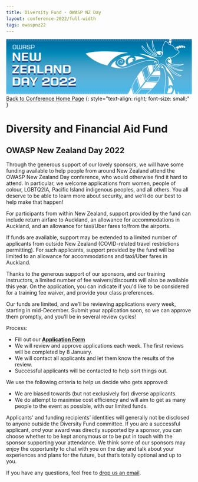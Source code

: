 ```yaml
---
title: Diversity Fund - OWASP NZ Day
layout: conference-2022/full-width
tags: owaspnz22
---
```



[![Web Banner](/assets/images/2022_Banner_Graphic.jpg)](/conference/)   
[Back to Conference Home Page](index.md)
{: style="text-align: right; font-size: small;" }

# Diversity and Financial Aid Fund

## OWASP New Zealand Day 2022

Through the generous support of our lovely sponsors, we will have some funding available to help people from around New Zealand attend the OWASP New Zealand Day conference, who would otherwise find it hard to attend. In particular, we welcome applications from women, people of colour, LGBTQ2IA, Pacific Island indigenous peoples, and all others. You all deserve to be able to learn more about security, and we’ll do our best to help make that happen!

For participants from within New Zealand, support provided by the fund can include return airfare to Auckland, an allowance for accommodations in Auckland, and an allowance for taxi/Uber fares to/from the airports.

If funds are available, support may be extended to a limited number of applicants from outside New Zealand (COVID-related travel restrictions permitting). For such applicants, support provided by the fund will be limited to an allowance for accommodations and taxi/Uber fares in Auckland.

Thanks to the generous support of our sponsors, and our training instructors, a limited number of fee waivers/discounts will also be available this year. On the application, you can indicate if you'd like to be considered for a training fee waiver, and provide your class preferences.

Our funds are limited, and we’ll be reviewing applications every week, starting in mid-December. Submit your application soon, so we can approve them promptly, and you’ll be in several review cycles!

Process:

* Fill out our **[Application Form](https://forms.gle/nbdcwzTXmxjCimNq9)**
* We will review and approve applications each week. The first reviews will be completed by 8 January.
* We will contact all applicants and let them know the results of the review.
* Successful applicants will be contacted to help sort things out.

We use the following criteria to help us decide who gets approved:

* We are biased towards (but not exclusively for) diverse applicants.
* We do attempt to maximise cost efficiency and will aim to get as many people to the event as possible, with our limited funds.

Applicants' and funding recipients' identities will generally not be disclosed to anyone outside the Diversity Fund committee. If you are a successful applicant, *and* your award was directly supported by a sponsor, you can choose whether to be kept anonymous or to be put in touch with the sponsor supporting your attendance. We think some of our sponsors may enjoy the opportunity to chat with you on the day and talk about your experiences and plans for the future, but that’s totally optional and up to you.

If you have any questions, feel free to [drop us an email](mailto:conference@appsec.org.nz).
